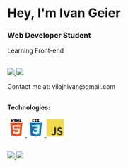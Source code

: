 <h1>Hey, I'm Ivan Geier</h1>
<h3>Web Developer Student</h3>
<p>Learning Front-end<p>
  <br>
<a href="mailto:vilajr.ivan@gmail.com"><img src="https://img.shields.io/badge/Gmail-D14836?style=for-the-badge&logo=gmail&logoColor=white" /> <a/>
<a href="https://www.linkedin.com/in/ivan-geier-b3603244/" target="_blank"><img src="https://img.shields.io/badge/LinkedIn-0077B5?style=for-the-badge&logo=linkedin&logoColor=white" /><a/>
<p>Contact me at: vilajr.ivan@gmail.com<p>

##

<h4 align="left">Technologies:</h3>
<p align="left"> <a href="https://www.w3schools.com/css/" target="_blank"> 
   <img src="https://raw.githubusercontent.com/devicons/devicon/master/icons/html5/html5-original-wordmark.svg" alt="html5" width="40" height="40"/>
  <img src="https://raw.githubusercontent.com/devicons/devicon/master/icons/css3/css3-original-wordmark.svg" alt="css3" width="40" height="40"/>
  <img src="https://raw.githubusercontent.com/devicons/devicon/master/icons/javascript/javascript-original.svg" alt="javascript" width="40" height="40"/>
  
  ##
  
<img height="220em" src="https://github-readme-stats.vercel.app/api?username=ivangeier&show_icons=true&theme=dark" />
<img height="220em" src="https://github-readme-stats.vercel.app/api/top-langs/?username=ivangeier&theme=blue-green" />
